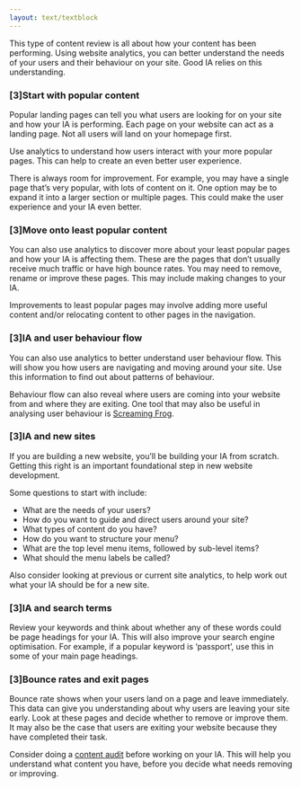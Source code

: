 ```yaml
---
layout: text/textblock
---
```


This type of content review is all about how your content has been performing. Using website analytics, you can better understand the needs of your users and their behaviour on your site. Good IA relies on this understanding. 

### [3]Start with popular content
Popular landing pages can tell you what users are looking for on your site and how your IA is performing. Each page on your website can act as a landing page. Not all users will land on your homepage first.

Use analytics to understand how users interact with your more popular pages. This can help to create an even better user experience. 

There is always room for improvement. For example, you may have a single page that’s very popular, with lots of content on it. One option may be to expand it into a larger section or multiple pages. This could make the user experience and your IA even better.

### [3]Move onto least popular content
You can also use analytics to discover more about your least popular pages and how your IA is affecting them. These are the pages that don’t usually receive much traffic or have high bounce rates. You may need to remove, rename or improve these pages. This may include making changes to your IA.

Improvements to least popular pages may involve adding more useful content and/or relocating content to other pages in the navigation.

### [3]IA and user behaviour flow
You can also use analytics to better understand user behaviour flow. This will show you how users are navigating and moving around your site. Use this information to find out about patterns of behaviour. 

Behaviour flow can also reveal where users are coming into your website from and where they are exiting. One tool that may also be useful in analysing user behaviour is [Screaming Frog](https://www.screamingfrog.co.uk/seo-spider/).

### [3]IA and new sites
If you are building a new website, you’ll be building your IA from scratch. Getting this right is an important foundational step in new website development. 

Some questions to start with include:
- What are the needs of your users?
- How do you want to guide and direct users around your site?
- What types of content do you have? 
- How do you want to structure your menu? 
- What are the top level menu items, followed by sub-level items?
- What should the menu labels be called?

Also consider looking at previous or current site analytics, to help work out what your IA should be for a new site.

### [3]IA and search terms
Review your keywords and think about whether any of these words could be page headings for your IA. This will also improve your search engine optimisation. For example, if a popular keyword is ‘passport’, use this in some of your main page headings.

### [3]Bounce rates and exit pages
Bounce rate shows when your users land on a page and leave immediately. This data can give you understanding about why users are leaving your site early. Look at these pages and decide whether to remove or improve them. It may also be the case that users are exiting your website because they have completed their task. 

Consider doing a [content audit](/content-strategy/audit-content/) before working on your IA. This will help you understand what content you have, before you decide what needs removing or improving.